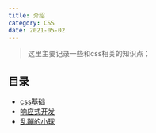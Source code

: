 ```yaml
---
title: 介绍
category: CSS
date: 2021-05-02
---
```


> 这里主要记录一些和css相关的知识点；

## 目录

- [css基础](css-note-00.md)
- [响应式开发](05_响应式开发.md)
- [乱蹦的小球](10_乱蹦的小球.md)

